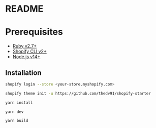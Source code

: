 # README

# Prerequisites

- [Ruby v2.7+](https://www.ruby-lang.org/en)
- [Shopify CLI v2+](https://shopify.dev/themes/tools/cli/installation)
- [Node.js v14+](https://nodejs.org/en)

## Installation

```bash
shopify login --store <your-store.myshopify.com>
```

```bash
shopify theme init -u https://github.com/thedv91/shopify-starter
```

```bash
yarn install

yarn dev

yarn build
```
